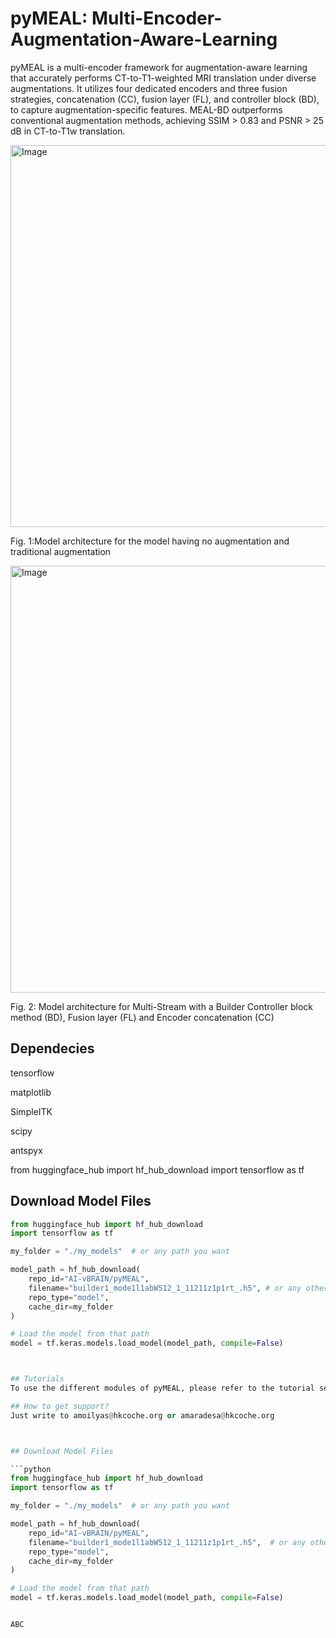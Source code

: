 # pyMEAL: Multi-Encoder-Augmentation-Aware-Learning

pyMEAL is a multi-encoder framework for augmentation-aware learning that accurately performs CT-to-T1-weighted MRI translation under diverse augmentations. It utilizes four dedicated encoders and three fusion strategies, concatenation (CC), fusion layer (FL), and controller block (BD), to capture augmentation-specific features. MEAL-BD outperforms conventional augmentation methods, achieving SSIM > 0.83 and PSNR > 25 dB in CT-to-T1w translation.

<img width="611" alt="Image" src="https://github.com/user-attachments/assets/2ce4b937-3a9d-4157-859f-10e379843efe" />


Fig. 1:Model architecture for the model having no augmentation and traditional augmentation


<img width="683" alt="Image" src="https://github.com/user-attachments/assets/811fc579-a0d0-4ebf-bd2b-e47b48405647" />


Fig. 2: Model architecture for Multi-Stream with a Builder Controller block method (BD), Fusion layer (FL) and Encoder concatenation (CC)

## Dependecies
tensorflow

matplotlib

SimpleITK

scipy

antspyx

from huggingface_hub import hf_hub_download
import tensorflow as tf

## Download Model Files

```python
from huggingface_hub import hf_hub_download
import tensorflow as tf

my_folder = "./my_models"  # or any path you want

model_path = hf_hub_download(
    repo_id="AI-vBRAIN/pyMEAL",
    filename="builder1_mode1l1abW512_1_11211z1p1rt_.h5", # or any other desired model in our Huggingface
    repo_type="model",
    cache_dir=my_folder
)

# Load the model from that path
model = tf.keras.models.load_model(model_path, compile=False)



## Tutorials
To use the different modules of pyMEAL, please refer to the tutorial section in our GitHub repository (https://github.com/ai-vbrain/pyMEAL)

## How to get support?
Just write to amoilyas@hkcoche.org or amaradesa@hkcoche.org



## Download Model Files

```python
from huggingface_hub import hf_hub_download
import tensorflow as tf

my_folder = "./my_models"  # or any path you want

model_path = hf_hub_download(
    repo_id="AI-vBRAIN/pyMEAL",
    filename="builder1_mode1l1abW512_1_11211z1p1rt_.h5",  # or any other desired model in our Huggingface
    repo_type="model",
    cache_dir=my_folder
)

# Load the model from that path
model = tf.keras.models.load_model(model_path, compile=False)


ABC


